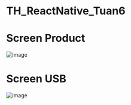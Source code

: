 # TH_ReactNative_Tuan6

# Screen Product
![image](https://github.com/tungcutte35/TH_ReactNative_Tuan6/assets/90129081/d9200940-5b7a-4f0e-ab80-9b27d6cdef73)

# Screen USB
![image](https://github.com/tungcutte35/TH_ReactNative_Tuan6/assets/90129081/d6386117-e787-49d3-be72-14786c21dadb)



